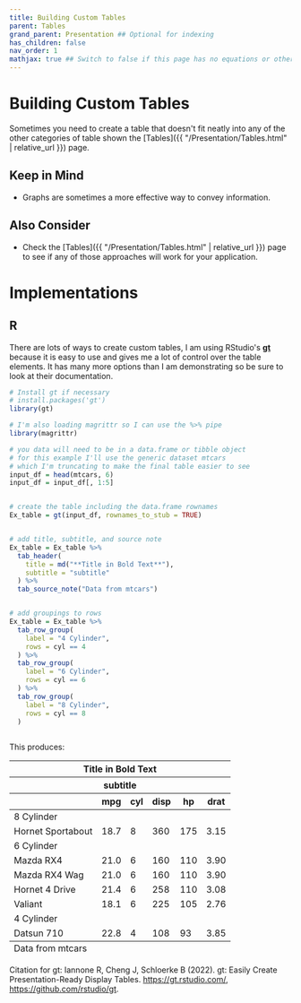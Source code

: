 ```yaml
---
title: Building Custom Tables
parent: Tables
grand_parent: Presentation ## Optional for indexing
has_children: false
nav_order: 1
mathjax: true ## Switch to false if this page has no equations or other math rendering.
---
```


# Building Custom Tables


Sometimes you need to create a table that doesn't fit neatly into any of the other categories of table shown the [Tables]({{ "/Presentation/Tables.html" | relative_url }}) page.


## Keep in Mind

- Graphs are sometimes a more effective way to convey information.

## Also Consider

- Check the [Tables]({{ "/Presentation/Tables.html" | relative_url }}) page to see if any of those approaches will work for your application.


# Implementations

## R

There are lots of ways to create custom tables, I am using RStudio's **[gt](https://gt.rstudio.com/)** because it is easy to use and gives me a lot of control over the table elements. It has many more options than I am demonstrating  so be sure to look at their documentation.

```r
# Install gt if necessary
# install.packages('gt')
library(gt)

# I'm also loading magrittr so I can use the %>% pipe
library(magrittr)

# you data will need to be in a data.frame or tibble object
# for this example I'll use the generic dataset mtcars
# which I'm truncating to make the final table easier to see
input_df = head(mtcars, 6)
input_df = input_df[, 1:5]


# create the table including the data.frame rownames
Ex_table = gt(input_df, rownames_to_stub = TRUE)


# add title, subtitle, and source note
Ex_table = Ex_table %>%
  tab_header(
    title = md("**Title in Bold Text**"),
    subtitle = "subtitle"
  ) %>%
  tab_source_note("Data from mtcars")


# add groupings to rows
Ex_table = Ex_table %>%
  tab_row_group(
    label = "4 Cylinder",
    rows = cyl == 4
  ) %>%
  tab_row_group(
    label = "6 Cylinder",
    rows = cyl == 6
  ) %>%
  tab_row_group(
    label = "8 Cylinder",
    rows = cyl == 8
  ) 
  
```

This produces:


<table class="gt_table">
  <thead class="gt_header">
    <tr>
      <th colspan="6" class="gt_heading gt_title gt_font_normal" style><strong>Title in Bold Text</strong></th>
    </tr>
    <tr>
      <th colspan="6" class="gt_heading gt_subtitle gt_font_normal gt_bottom_border" style>subtitle</th>
    </tr>
  </thead>
  <thead class="gt_col_headings">
    <tr>
      <th class="gt_col_heading gt_columns_bottom_border gt_left" rowspan="1" colspan="1"></th>
      <th class="gt_col_heading gt_columns_bottom_border gt_right" rowspan="1" colspan="1">mpg</th>
      <th class="gt_col_heading gt_columns_bottom_border gt_right" rowspan="1" colspan="1">cyl</th>
      <th class="gt_col_heading gt_columns_bottom_border gt_right" rowspan="1" colspan="1">disp</th>
      <th class="gt_col_heading gt_columns_bottom_border gt_right" rowspan="1" colspan="1">hp</th>
      <th class="gt_col_heading gt_columns_bottom_border gt_right" rowspan="1" colspan="1">drat</th>
    </tr>
  </thead>
  <tbody class="gt_table_body">
    <tr class="gt_group_heading_row">
      <td colspan="6" class="gt_group_heading">8 Cylinder</td>
    </tr>
    <tr class="gt_row_group_first"><td class="gt_row gt_right gt_stub">Hornet Sportabout</td>
<td class="gt_row gt_right">18.7</td>
<td class="gt_row gt_right">8</td>
<td class="gt_row gt_right">360</td>
<td class="gt_row gt_right">175</td>
<td class="gt_row gt_right">3.15</td></tr>
    <tr class="gt_group_heading_row">
      <td colspan="6" class="gt_group_heading">6 Cylinder</td>
    </tr>
    <tr class="gt_row_group_first"><td class="gt_row gt_right gt_stub">Mazda RX4</td>
<td class="gt_row gt_right">21.0</td>
<td class="gt_row gt_right">6</td>
<td class="gt_row gt_right">160</td>
<td class="gt_row gt_right">110</td>
<td class="gt_row gt_right">3.90</td></tr>
    <tr><td class="gt_row gt_right gt_stub">Mazda RX4 Wag</td>
<td class="gt_row gt_right">21.0</td>
<td class="gt_row gt_right">6</td>
<td class="gt_row gt_right">160</td>
<td class="gt_row gt_right">110</td>
<td class="gt_row gt_right">3.90</td></tr>
    <tr><td class="gt_row gt_right gt_stub">Hornet 4 Drive</td>
<td class="gt_row gt_right">21.4</td>
<td class="gt_row gt_right">6</td>
<td class="gt_row gt_right">258</td>
<td class="gt_row gt_right">110</td>
<td class="gt_row gt_right">3.08</td></tr>
    <tr><td class="gt_row gt_right gt_stub">Valiant</td>
<td class="gt_row gt_right">18.1</td>
<td class="gt_row gt_right">6</td>
<td class="gt_row gt_right">225</td>
<td class="gt_row gt_right">105</td>
<td class="gt_row gt_right">2.76</td></tr>
    <tr class="gt_group_heading_row">
      <td colspan="6" class="gt_group_heading">4 Cylinder</td>
    </tr>
    <tr class="gt_row_group_first"><td class="gt_row gt_right gt_stub">Datsun 710</td>
<td class="gt_row gt_right">22.8</td>
<td class="gt_row gt_right">4</td>
<td class="gt_row gt_right">108</td>
<td class="gt_row gt_right">93</td>
<td class="gt_row gt_right">3.85</td></tr>
  </tbody>
  <tfoot class="gt_sourcenotes">
    <tr>
      <td class="gt_sourcenote" colspan="6">Data from mtcars</td>
    </tr>
  </tfoot>
  
</table>
</div>

Citation for gt:
Iannone R, Cheng J, Schloerke B (2022). gt: Easily Create Presentation-Ready Display Tables. https://gt.rstudio.com/, https://github.com/rstudio/gt.